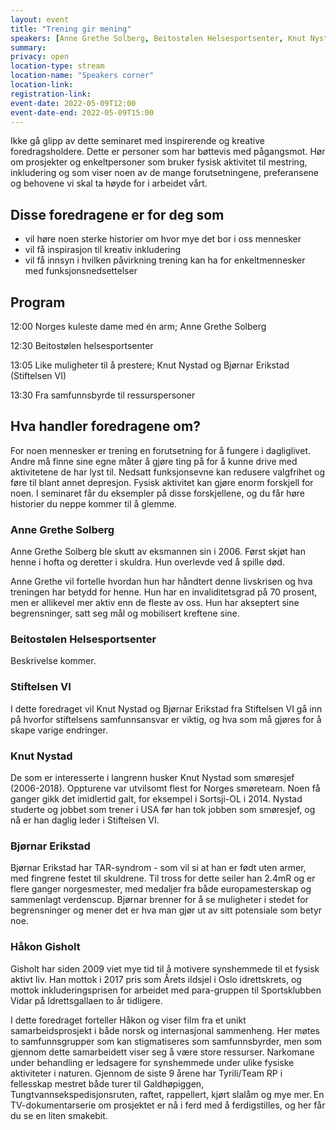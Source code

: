 ```yaml
---
layout: event
title: "Trening gir mening"
speakers: [Anne Grethe Solberg, Beitostølen Helsesportsenter, Knut Nystad, Bjørnar Erikstad, Håkon Gisholt]
summary:
privacy: open
location-type: stream
location-name: "Speakers corner"
location-link:
registration-link:
event-date: 2022-05-09T12:00
event-date-end: 2022-05-09T15:00
---
```


Ikke gå glipp av dette seminaret med inspirerende og kreative foredragsholdere. Dette er personer som har bøttevis med pågangsmot. Hør om prosjekter og enkeltpersoner som bruker fysisk aktivitet til mestring, inkludering og som viser noen av de mange forutsetningene, preferansene og behovene vi skal ta høyde for i arbeidet vårt.


## Disse foredragene er for deg som
- vil høre noen  sterke historier om hvor mye det bor i oss mennesker
- vil få inspirasjon til kreativ inkludering
- vil få innsyn i hvilken påvirkning trening kan ha for enkeltmennesker med funksjonsnedsettelser

## Program

12:00 Norges kuleste dame med én arm; Anne Grethe Solberg

12:30 Beitostølen helsesportsenter

13:05 Like muligheter til å prestere; Knut Nystad og Bjørnar Erikstad (Stiftelsen VI)

13:30 Fra samfunnsbyrde til ressurspersoner

## Hva handler foredragene om?

For noen mennesker er trening en forutsetning for å fungere i dagliglivet. Andre må finne sine egne måter å gjøre ting på for å kunne drive med aktivitetene de har lyst til. Nedsatt funksjonsevne kan redusere valgfrihet og føre til blant annet depresjon. Fysisk aktivitet kan gjøre enorm forskjell for noen. I seminaret får du eksempler på disse forskjellene, og du får høre  historier du neppe kommer til å glemme.

### Anne Grethe Solberg 
Anne Grethe Solberg ble skutt av eksmannen sin i 2006. Først skjøt han henne i hofta og deretter i skuldra. Hun overlevde ved å spille død.

Anne Grethe vil fortelle hvordan hun har håndtert denne livskrisen og hva treningen har betydd for henne. Hun har en invaliditetsgrad på 70 prosent, men er allikevel mer aktiv enn de fleste av oss. Hun har akseptert sine begrensninger, satt seg mål og mobilisert kreftene sine.

### Beitostølen Helsesportsenter 
Beskrivelse kommer. 

### Stiftelsen VI
I dette foredraget vil Knut Nystad og Bjørnar Erikstad fra Stiftelsen VI gå inn på hvorfor stiftelsens samfunnsansvar er viktig, og hva som må gjøres for å skape varige endringer. 
### Knut Nystad
De som er interesserte i langrenn husker Knut Nystad som smøresjef (2006-2018). Oppturene var utvilsomt flest for Norges smøreteam. Noen få ganger gikk det imidlertid galt, for eksempel i Sortsji-OL i 2014. Nystad studerte og jobbet som trener i USA før han tok jobben som smøresjef, og nå er han daglig leder i Stiftelsen VI.
### Bjørnar Erikstad
Bjørnar Erikstad har TAR-syndrom - som vil si at han er født uten armer, med fingrene festet til skuldrene. Til tross for dette seiler han 2.4mR og er
flere ganger norgesmester, med medaljer fra både europamesterskap og sammenlagt verdenscup. Bjørnar brenner for å se muligheter i stedet for begrensninger og mener det er hva man gjør ut av sitt potensiale som betyr noe.

### Håkon Gisholt 
Gisholt har siden 2009 viet mye tid til å motivere synshemmede til et fysisk aktivt liv. Han mottok i 2017 pris som Årets ildsjel i Oslo idrettskrets, og mottok inkluderingsprisen for arbeidet med para-gruppen til Sportsklubben Vidar på Idrettsgallaen to år tidligere. 

I dette foredraget forteller Håkon og viser film fra et unikt samarbeidsprosjekt i både norsk og internasjonal sammenheng. Her møtes to samfunnsgrupper som kan stigmatiseres som samfunnsbyrder, men som gjennom dette samarbeidett viser seg å være store ressurser. Narkomane under behandling er ledsagere for synshemmede under ulike fysiske aktiviteter i naturen. Gjennom de siste 9 årene har Tyrili/Team RP i fellesskap mestret både turer til Galdhøpiggen, Tungtvannsekspedisjonsruten, raftet, rappellert, kjørt slalåm og mye mer. En TV-dokumentarserie om prosjektet er nå i ferd med å ferdigstilles, og her får du se en liten smakebit. 
